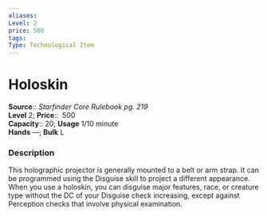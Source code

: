 ```yaml
---
aliases: 
Level: 2 
price: 500
tags: 
Type: Technological Item
---
```


# Holoskin

**Source**:: _Starfinder Core Rulebook pg. 219_  
**Level** 2;
**Price**::  500  
**Capacity**:: 20; **Usage** 1/10 minute  
**Hands** —; **Bulk** L

### Description

This holographic projector is generally mounted to a belt or arm strap. It can be programmed using the Disguise skill to project a different appearance. When you use a holoskin, you can disguise major features, race, or creature type without the DC of your Disguise check increasing, except against Perception checks that involve physical examination.

